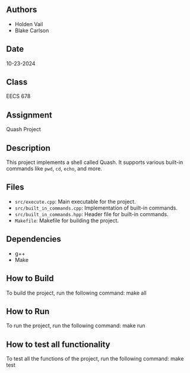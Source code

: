 ## Authors
- Holden Vail
- Blake Carlson

## Date
10-23-2024

## Class
EECS 678

## Assignment
Quash Project

## Description
This project implements a shell called Quash. It supports various built-in commands like `pwd`, `cd`, `echo`, and more.

## Files
- `src/execute.cpp`: Main executable for the project.
- `src/built_in_commands.cpp`: Implementation of built-in commands.
- `src/built_in_commands.hpp`: Header file for built-in commands.
- `Makefile`: Makefile for building the project.

## Dependencies
- g++
- Make

## How to Build
To build the project, run the following command: make all

## How to Run
To run the project, run the following command: make run

## How to test all functionality
To test all the functions of the project, run the following command: make test
